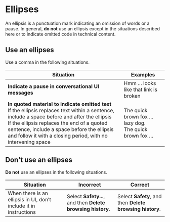 # Ellipses

An ellipsis is a punctuation mark indicating an omission of words or a pause. In general, **do not** use an ellipsis except in the situations
described here or to indicate omitted code in technical content.

## Use an ellipses

Use a comma in the following situations.

| Situation | Examples |
|-----------|----------|
| **Indicate a pause in conversational UI messages** | Hmm ... looks like that link is broken |
| **In quoted material to indicate omitted text**</br> If the ellipsis replaces text within a sentence, include a space before and after the ellipsis</br> If the ellipsis replaces the end of a quoted sentence, include a space before the ellipsis and follow it with a closing period, with no intervening space | The quick brown fox … lazy dog.</br>The quick brown fox … |

## Don't use an ellipses

**Do not** use an ellipses in the following situations.

| Situation | Incorrect | Correct  |
|-----------|-----------|----------|
| When there is an ellipsis in UI, don’t include it in instructions | Select **Safety...**, and then **Delete browsing history**. | Select **Safety**, and then **Delete browsing history**. |
